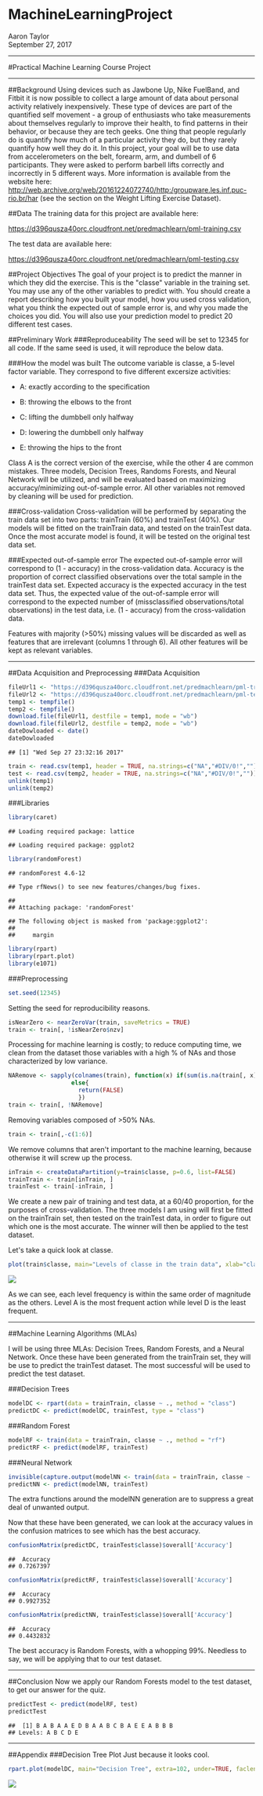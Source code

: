 # MachineLearningProject
Aaron Taylor  
September 27, 2017  

******
#Practical Machine Learning Course Project
******

##Background
Using devices such as Jawbone Up, Nike FuelBand, and Fitbit it is now possible to collect a large amount of data about personal activity relatively inexpensively. These type of devices are part of the quantified self movement - a group of enthusiasts who take measurements about themselves regularly to improve their health, to find patterns in their behavior, or because they are tech geeks. One thing that people regularly do is quantify how much of a particular activity they do, but they rarely quantify how well they do it. In this project, your goal will be to use data from accelerometers on the belt, forearm, arm, and dumbell of 6 participants. They were asked to perform barbell lifts correctly and incorrectly in 5 different ways. More information is available from the website here: http://web.archive.org/web/20161224072740/http:/groupware.les.inf.puc-rio.br/har (see the section on the Weight Lifting Exercise Dataset).  

##Data
The training data for this project are available here:  

https://d396qusza40orc.cloudfront.net/predmachlearn/pml-training.csv  

The test data are available here:  

https://d396qusza40orc.cloudfront.net/predmachlearn/pml-testing.csv  

##Project Objectives
The goal of your project is to predict the manner in which they did the exercise. This is the "classe" variable in the training set. You may use any of the other variables to predict with. You should create a report describing how you built your model, how you used cross validation, what you think the expected out of sample error is, and why you made the choices you did. You will also use your prediction model to predict 20 different test cases.  

##Preliminary Work
###Reproduceability
The seed will be set to 12345 for all code. If the same seed is used, it will reproduce the below data.  

###How the model was built
The outcome variable is classe, a 5-level factor variable. They correspond to five different excersize activities:  

* A: exactly according to the specification

* B: throwing the elbows to the front

* C: lifting the dumbbell only halfway

* D: lowering the dumbbell only halfway

* E: throwing the hips to the front

Class A is the correct version of the exercise, while the other 4 are common mistakes. Three models, Decision Trees, Randoms Forests, and Neural Network will be utilized, and will be evaluated based on maximizing accuracy/minimizing out-of-sample error. All other variables not removed by cleaning will be used for prediction.  

###Cross-validation
Cross-validation will be performed by separating the train data set into two parts: trainTrain (60%) and trainTest (40%). Our models will be fitted on the trainTrain data, and tested on the trainTest data. Once the most accurate model is found, it will be tested on the original test data set.

###Expected out-of-sample error
The expected out-of-sample error will correspond to (1 - accuracy) in the cross-validation data. Accuracy is the proportion of correct classified observations over the total sample in the trainTest data set. Expected accuracy is the expected accuracy in the test data set. Thus, the expected value of the out-of-sample error will correspond to the expected number of (missclassified observations/total observations) in the test data, i.e. (1 - accuracy) from the cross-validation data.  

Features with majority (>50%) missing values will be discarded as well as features that are irrelevant (columns 1 through 6). All other features will be kept as relevant variables.  

******

##Data Acquisition and Preprocessing
###Data Acquisition

```r
fileUrl1 <- "https://d396qusza40orc.cloudfront.net/predmachlearn/pml-training.csv"
fileUrl2 <- "https://d396qusza40orc.cloudfront.net/predmachlearn/pml-testing.csv"
temp1 <- tempfile()
temp2 <- tempfile()
download.file(fileUrl1, destfile = temp1, mode = "wb")
download.file(fileUrl2, destfile = temp2, mode = "wb")
dateDowloaded <- date()
dateDowloaded
```

```
## [1] "Wed Sep 27 23:32:16 2017"
```

```r
train <- read.csv(temp1, header = TRUE, na.strings=c("NA","#DIV/0!",""))
test <- read.csv(temp2, header = TRUE, na.strings=c("NA","#DIV/0!",""))
unlink(temp1)
unlink(temp2)
```

###Libraries

```r
library(caret)
```

```
## Loading required package: lattice
```

```
## Loading required package: ggplot2
```

```r
library(randomForest)
```

```
## randomForest 4.6-12
```

```
## Type rfNews() to see new features/changes/bug fixes.
```

```
## 
## Attaching package: 'randomForest'
```

```
## The following object is masked from 'package:ggplot2':
## 
##     margin
```

```r
library(rpart)
library(rpart.plot)
library(e1071)
```

###Preprocessing

```r
set.seed(12345)
```
Setting the seed for reproducibility reasons.  

```r
isNearZero <- nearZeroVar(train, saveMetrics = TRUE)
train <- train[, !isNearZero$nzv]
```
Processing for machine learning is costly; to reduce computing time, we clean from the dataset those variables with a high % of NAs and those characterized by low variance.  

```r
NARemove <- sapply(colnames(train), function(x) if(sum(is.na(train[, x])) > 0.50*nrow(train)) {return(TRUE)}
                  else{
                    return(FALSE)
                    })
train <- train[, !NARemove]
```
Removing variables composed of >50% NAs.  

```r
train <- train[,-c(1:6)]
```
We remove columns that aren't important to the machine learning, because otherwise it will screw up the process.  

```r
inTrain <- createDataPartition(y=train$classe, p=0.6, list=FALSE)
trainTrain <- train[inTrain, ] 
trainTest <- train[-inTrain, ]
```
We create a new pair of training and test data, at a 60/40 proportion, for the purposes of cross-validation. The three models I am using will first be fitted on the trainTrain set, then tested on the trainTest data, in order to figure out which one is the most accurate. The winner will then be applied to the test dataset.  
  
Let's take a quick look at classe. 

```r
plot(train$classe, main="Levels of classe in the train data", xlab="classe", ylab="Frequency")
```

![](MachineLearningProjectCode_files/figure-html/unnamed-chunk-7-1.png)<!-- -->
  
As we can see, each level frequency is within the same order of magnitude as the others. Level A is the most frequent action while level D is the least frequent.  

******

##Machine Learning Algorithms (MLAs)

I will be using three MLAs: Decision Trees, Random Forests, and a Neural Network. Once these have been generated from the trainTrain set, they will be use to predict the trainTest dataset. The most successful will be used to predict the test dataset.  

###Decision Trees

```r
modelDC <- rpart(data = trainTrain, classe ~ ., method = "class")
predictDC <- predict(modelDC, trainTest, type = "class")
```
###Random Forest

```r
modelRF <- train(data = trainTrain, classe ~ ., method = "rf")
predictRF <- predict(modelRF, trainTest)
```
###Neural Network

```r
invisible(capture.output(modelNN <- train(data = trainTrain, classe ~ ., method = "nnet")))
predictNN <- predict(modelNN, trainTest)
```
The extra functions around the modelNN generation are to suppress a great deal of unwanted output.  
  
Now that these have been generated, we can look at the accuracy values in the confusion matrices to see which has the best accuracy.  

```r
confusionMatrix(predictDC, trainTest$classe)$overall['Accuracy']
```

```
##  Accuracy 
## 0.7267397
```

```r
confusionMatrix(predictRF, trainTest$classe)$overall['Accuracy']
```

```
##  Accuracy 
## 0.9927352
```

```r
confusionMatrix(predictNN, trainTest$classe)$overall['Accuracy']
```

```
##  Accuracy 
## 0.4432832
```
The best accuracy is Random Forests, with a whopping 99%. Needless to say, we will be applying that to our test dataset.  

******
##Conclusion
Now we apply our Random Forests model to the test dataset, to get our answer for the quiz.

```r
predictTest <- predict(modelRF, test)
predictTest
```

```
##  [1] B A B A A E D B A A B C B A E E A B B B
## Levels: A B C D E
```

******
##Appendix
###Decision Tree Plot
Just because it looks cool.

```r
rpart.plot(modelDC, main="Decision Tree", extra=102, under=TRUE, faclen=0)
```

![](MachineLearningProjectCode_files/figure-html/unnamed-chunk-13-1.png)<!-- -->
